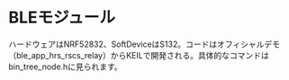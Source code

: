 # BLEモジュール
 ハードウェアはNRF52832、SoftDeviceはS132。コードはオフィシャルデモ（ble_app_hrs_rscs_relay）からKEILで開発される。具体的なコマンドはbin_tree_node.hに見られます。
